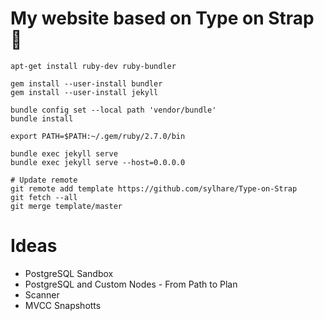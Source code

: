 # My website based on Type on Strap 🎨

```
apt-get install ruby-dev ruby-bundler

gem install --user-install bundler
gem install --user-install jekyll

bundle config set --local path 'vendor/bundle'
bundle install

export PATH=$PATH:~/.gem/ruby/2.7.0/bin

bundle exec jekyll serve
bundle exec jekyll serve --host=0.0.0.0

# Update remote
git remote add template https://github.com/sylhare/Type-on-Strap
git fetch --all
git merge template/master

```

# Ideas
* PostgreSQL Sandbox
* PostgreSQL and Custom Nodes - From Path to Plan
* Scanner
* MVCC Snapshotts